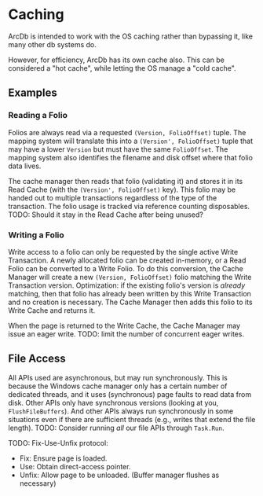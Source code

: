 # Caching

ArcDb is intended to work with the OS caching rather than bypassing it, like many other db systems do.

However, for efficiency, ArcDb has its own cache also. This can be considered a "hot cache", while letting the OS manage a "cold cache".

## Examples

### Reading a Folio

Folios are always read via a requested `(Version, FolioOffset)` tuple. The mapping system will translate this into a `(Version', FolioOffset)` tuple that may have a lower `Version` but must have the same `FolioOffset`. The mapping system also identifies the filename and disk offset where that folio data lives.

The cache manager then reads that folio (validating it) and stores it in its Read Cache (with the `(Version', FolioOffset)` key). This folio may be handed out to multiple transactions regardless of the type of the transaction. The folio usage is tracked via reference counting disposables. TODO: Should it stay in the Read Cache after being unused?

### Writing a Folio

Write access to a folio can only be requested by the single active Write Transaction. A newly allocated folio can be created in-memory, or a Read Folio can be converted to a Write Folio. To do this conversion, the Cache Manager will create a new `(Version, FolioOffset)` folio matching the Write Transaction version. Optimization: if the existing folio's version is *already* matching, then that folio has already been written by this Write Transaction and no creation is necessary. The Cache Manager then adds this folio to its Write Cache and returns it.

When the page is returned to the Write Cache, the Cache Manager may issue an eager write. TODO: limit the number of concurrent eager writes.

## File Access

All APIs used are asynchronous, but may run synchronously. This is because the Windows cache manager only has a certain number of dedicated threads, and it uses (synchronous) page faults to read data from disk. Other APIs only have synchronous versions (looking at you, `FlushFileBuffers`). And other APIs always run synchronously in some situations even if there are sufficient threads (e.g., writes that extend the file length). TODO: Consider running *all* our file APIs through `Task.Run`.

TODO: Fix-Use-Unfix protocol:
- Fix: Ensure page is loaded.
- Use: Obtain direct-access pointer.
- Unfix: Allow page to be unloaded.
(Buffer manager flushes as necessary)
